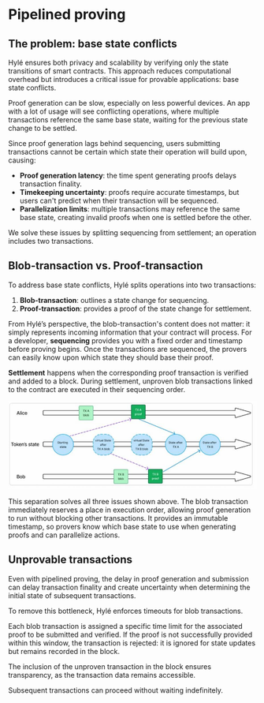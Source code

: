 # Pipelined proving

## The problem: base state conflicts

Hylé ensures both privacy and scalability by verifying only the state transitions of smart contracts. This approach reduces computational overhead but introduces a critical issue for provable applications: base state conflicts.

Proof generation can be slow, especially on less powerful devices. An app with a lot of usage will see conflicting operations, where multiple transactions reference the same base state, waiting for the previous state change to be settled.

Since proof generation lags behind sequencing, users submitting transactions cannot be certain which state their operation will build upon, causing:

- **Proof generation latency**: the time spent generating proofs delays transaction finality.
- **Timekeeping uncertainty**: proofs require accurate timestamps, but users can't predict when their transaction will be sequenced.
- **Parallelization limits**: multiple transactions may reference the same base state, creating invalid proofs when one is settled before the other.

We solve these issues by splitting sequencing from settlement; an operation includes two transactions.

## Blob-transaction vs. Proof-transaction

To address base state conflicts, Hylé splits operations into two transactions:

1. **Blob-transaction**: outlines a state change for sequencing.
2. **Proof-transaction**: provides a proof of the state change for settlement.

From Hylé’s perspective, the blob-transaction's content does not matter: it simply represents incoming information that your contract will process. For a developer, **sequencing** provides you with a fixed order and timestamp before proving begins. Once the transactions are sequenced, the provers can easily know upon which state they should base their proof.

**Settlement** happens when the corresponding proof transaction is verified and added to a block. During settlement, unproven blob transactions linked to the contract are executed in their sequencing order.

![A graph with Alice, Bob, and the token state. On the middle line, there's a starting state. Alice sends her TX A blob, which updates the token's virtual state; a bit later, Bob sends a TX B blob which is sequenced. The updated state will now be used as the start state for the TX B proof, while Alice can prepare to send her TX A proof. This updates the token's state for TX A, then for TX B.](../../assets/img/pipelined-proving.jpg)

This separation solves all three issues shown above. The blob transaction immediately reserves a place in execution order, allowing proof generation to run without blocking other transactions. It provides an immutable timestamp, so provers know which base state to use when generating proofs and can parallelize actions.

## Unprovable transactions

Even with pipelined proving, the delay in proof generation and submission can delay transaction finality and create uncertainty when determining the initial state of subsequent transactions.

To remove this bottleneck, Hylé enforces timeouts for blob transactions.

Each blob transaction is assigned a specific time limit for the associated proof to be submitted and verified. If the proof is not successfully provided within this window, the transaction is rejected: it is ignored for state updates but remains recorded in the block.

The inclusion of the unproven transaction in the block ensures transparency, as the transaction data remains accessible.

Subsequent transactions can proceed without waiting indefinitely.
